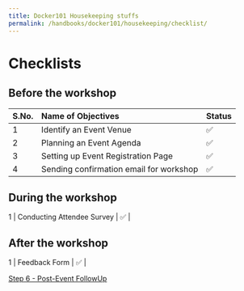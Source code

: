 ```yaml
---
title: Docker101 Housekeeping stuffs
permalink: /handbooks/docker101/housekeeping/checklist/
---
```


# Checklists 

## Before the workshop

S.No. | Name of Objectives | Status | 
:------------ | :-------------| :-------------|
1 | Identify an Event Venue |  :white_check_mark: |
2 | Planning an Event Agenda |  :white_check_mark: |
3 | Setting up Event Registration Page |  :white_check_mark: |
4 | Sending confirmation email for workshop |  :white_check_mark: |

## During the workshop


1 | Conducting Attendee Survey |  :white_check_mark: |


## After the workshop

1 | Feedback Form |  :white_check_mark: |


[Step 6 - Post-Event FollowUp](../postevent/)
